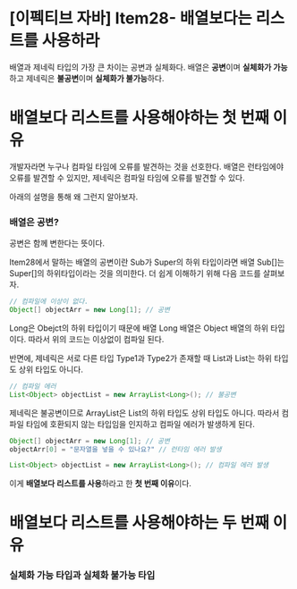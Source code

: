 # [이펙티브 자바] Item28- 배열보다는 리스트를 사용하라

배열과 제네릭 타입의 가장 큰 차이는 공변과 실체화다. 배열은 **공변**이며 **실체화가 가능**하고 제네릭은 **불공변**이며 **실체화가 불가능**하다. 

# 배열보다 리스트를 사용해야하는 첫 번째 이유

개발자라면 누구나 컴파일 타임에 오류를 발견하는 것을 선호한다. 배열은 런타임에야 오류를 발견할 수 있지만, 제네릭은 컴파일 타임에 오류를 발견할 수 있다.

아래의 설명을 통해 왜 그런지 알아보자.

### 배열은 공변?

공변은 함께 변한다는 뜻이다. 

Item28에서 말하는 배열의 공변이란 Sub가 Super의 하위 타입이라면 배열 Sub[]는 Super[]의 하위타입이라는 것을 의미한다. 더 쉽게 이해하기 위해 다음 코드를 살펴보자.

```java
// 컴파일에 이상이 없다.
Object[] objectArr = new Long[1]; // 공변
```

Long은 Obejct의 하위 타입이기 때문에 배열 Long 배열은 Object 배열의 하위 타입이다. 따라서 위의 코드는 이상없이 컴파일 된다.

반면에, 제네릭은 서로 다른 타입 Type1과 Type2가 존재할 때 List<Type1>과 List<Type2>는 하위 타입도 상위 타입도 아니다. 

```java
// 컴파일 에러
List<Object> objectList = new ArrayList<Long>(); // 불공변
```

제네릭은 불공변이므로 ArrayList<Long>은 List<Object>의 하위 타입도 상위 타입도 아니다. 따라서 컴파일 타임에 호환되지 않는 타입임을 인지하고 컴파일 에러가 발생하게 된다.

```java
Object[] objectArr = new Long[1]; // 공변
objectArr[0] = "문자열을 넣을 수 있나요?" // 런타임 에러 발생

List<Object> objectList = new ArrayList<Long>(); // 컴파일 에러 발생
```

이게 **배열보다 리스트를 사용**하라고 한 **첫 번째 이유**이다. 

# 배열보다 리스트를 사용해야하는 두 번째 이유

### 실체화 가능 타입과 실체화 불가능 타입